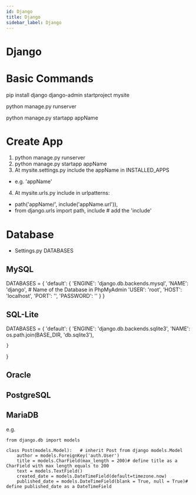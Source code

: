 ```yaml
---
id: Django
title: Django
sidebar_label: Django
---
```


# Django

# Basic Commands

pip install django
django-admin startproject mysite

python manage.py runserver

python manage.py startapp appName

# Create App

1. python manage.py runserver
2. python manage.py startapp appName
3. At mysite.settings.py include the appName in INSTALLED_APPS
- e.g. 'appName'
4. At mysite.urls.py include in urlpatterns:
- path('appName/', include('appName.url')),
- from django.urls import path, include		# add the 'include'


# Database

- Settings.py DATABASES

## MySQL

DATABASES = {
    'default': {
        'ENGINE': 'django.db.backends.mysql',
        'NAME': 'django',   # Name of the Database in PhpMyAdmin
        'USER': 'root',
        'HOST': 'localhost',
        'PORT': '',
        'PASSWORD': ''
    }
}

## SQL-Lite

DATABASES = {
    'default': {
		'ENGINE': 'django.db.backends.sqlite3',
		'NAME': os.path.join(BASE_DIR, 'db.sqlite3'),

	}
}

## Oracle

## PostgreSQL

## MariaDB


	
e.g.

	from django.db import models
	
	class Post(models.Model):	# inherit Post from django models.Model
		author = models.ForeignKey('auth.User')
		title = models.CharField(max_length = 200)# define title as a CharField with max length equals to 200
		text = models.TextField()
		created_date = models.DateTimeField(default=timezone.now)
		published_date = models.DateTimeField(blank = True, null = True)# define published_date as a DateTimeField



